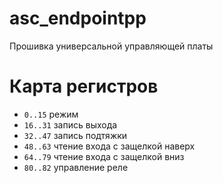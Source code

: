 # asc_endpointpp
Прошивка универсальной управляющей платы

# Карта регистров

* `0..15` режим
* `16..31` запись выхода
* `32..47` запись подтяжки
* `48..63` чтение входа с защелкой наверх
* `64..79` чтение входа с защелкой вниз
* `80..82` управление реле
